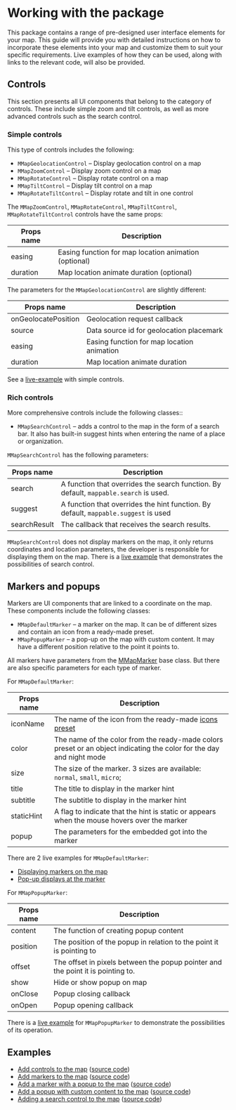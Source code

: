 # Working with the package

This package contains a range of pre-designed user interface elements for your map.
This guide will provide you with detailed instructions on how to incorporate these
elements into your map and customize them to suit your specific requirements.
Live examples of how they can be used, along with links to the relevant code, will also be provided.

## Controls

This section presents all UI components that belong to the category of controls.
These include simple zoom and tilt controls, as well as more advanced controls such as the search control.

### Simple controls

This type of controls includes the following:

- `MMapGeolocationControl` – Display geolocation control on a map
- `MMapZoomControl` – Display zoom control on a map
- `MMapRotateControl` – Display rotate control on a map
- `MMapTiltControl` – Display tilt control on a map
- `MMapRotateTiltControl` – Display rotate and tilt in one control

The `MMapZoomControl`, `MMapRotateControl`, `MMapTiltControl`, `MMapRotateTiltControl` controls have the same props:

| Props name | Description                                           |
| ---------- | ----------------------------------------------------- |
| easing     | Easing function for map location animation (optional) |
| duration   | Map location animate duration (optional)              |

The parameters for the `MMapGeolocationControl` are slightly different:

| Props name          | Description                                |
| ------------------- | ------------------------------------------ |
| onGeolocatePosition | Geolocation request callback               |
| source              | Data source id for geolocation placemark   |
| easing              | Easing function for map location animation |
| duration            | Map location animate duration              |

See a [live-example](./controls/vanilla/index.html) with simple controls.

### Rich controls

More comprehensive controls include the following classes::

- `MMapSearchControl` – adds a control to the map in the form of a search bar.
  It also has built-in suggest hints when entering the name of a place or organization.

`MMapSearchControl` has the following parameters:

| Props name   | Description                                                                           |
| ------------ | ------------------------------------------------------------------------------------- |
| search       | A function that overrides the search function. By default, `mappable.search` is used. |
| suggest      | A function that overrides the hint function. By default, `mappable.suggest` is used   |
| searchResult | The callback that receives the search results.                                        |

`MMapSearchControl` does not display markers on the map, it only returns coordinates and location parameters,
the developer is responsible for displaying them on the map.
There is a [live example](./search-control/vanilla/index.html) that demonstrates the possibilities of search control.

## Markers and popups

Markers are UI components that are linked to a coordinate on the map.
These components include the following classes:

- `MMapDefaultMarker` – a marker on the map. It can be of different sizes and contain an icon from a ready-made preset.
- `MMapPopupMarker` – a pop-up on the map with custom content.
  It may have a different position relative to the point it points to.

All markers have parameters from the [MMapMarker](https://mappable.world/docs/js-api/ref/index.html#MMapMarkerProps) base class.
But there are also specific parameters for each type of marker.

For `MMapDefaultMarker`:

| Props name | Description                                                                                                                                            |
| ---------- | ------------------------------------------------------------------------------------------------------------------------------------------------------ |
| iconName   | The name of the icon from the ready-made [icons preset](https://github.com/mappable-world/mappable-default-ui-theme/blob/main/docs/icons.generated.md) |
| color      | The name of the color from the ready-made colors preset or an object indicating the color for the day and night mode                                   |
| size       | The size of the marker. 3 sizes are available: `normal`, `small`, `micro`;                                                                             |
| title      | The title to display in the marker hint                                                                                                                |
| subtitle   | The subtitle to display in the marker hint                                                                                                             |
| staticHint | A flag to indicate that the hint is static or appears when the mouse hovers over the marker                                                            |
| popup      | The parameters for the embedded got into the marker                                                                                                    |

There are 2 live examples for `MMapDefaultMarker`:

- [Displaying markers on the map](./default-markers/vanilla/index.html)
- [Pop-up displays at the marker](./marker-popup/vanilla/index.html)

For `MMapPopupMarker`:

| Props name | Description                                                                     |
| ---------- | ------------------------------------------------------------------------------- |
| content    | The function of creating popup content                                          |
| position   | The position of the popup in relation to the point it is pointing to            |
| offset     | The offset in pixels between the popup pointer and the point it is pointing to. |
| show       | Hide or show popup on map                                                       |
| onClose    | Popup closing callback                                                          |
| onOpen     | Popup opening callback                                                          |

There is a [live example](./popups-on-map/vanilla/index.html) for `MMapPopupMarker` to demonstrate the possibilities of its operation.

## Examples

- [Add controls to the map](./controls/vanilla/index.html)
  ([source code](https://github.com/mappable-world/mappable-default-ui-theme/tree/main/example/controls))
- [Add markers to the map](./default-markers/vanilla/index.html)
  ([source code](https://github.com/mappable-world/mappable-default-ui-theme/tree/main/example/default-markers))
- [Add a marker with a popup to the map](./marker-popup/vanilla/index.html)
  ([source code](https://github.com/mappable-world/mappable-default-ui-theme/tree/main/example/marker-popup))
- [Add a popup with custom content to the map](./popups-on-map/vanilla/index.html)
  ([source code](https://github.com/mappable-world/mappable-default-ui-theme/tree/main/example/popups-on-map))
- [Adding a search control to the map](./search-control/vanilla/index.html)
  ([source code](https://github.com/mappable-world/mappable-default-ui-theme/tree/main/example/search-control))
